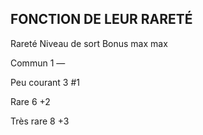 ## FONCTION DE LEUR RARETÉ


Rareté Niveau de sort Bonus max
max

Commun 1 —

Peu courant 3 #1

Rare 6 +2

Très rare 8 +3
